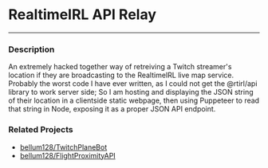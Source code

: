 # RealtimeIRL API Relay
---

### Description
An extremely hacked together way of retreiving a Twitch streamer's location if they are broadcasting to the RealtimeIRL live map service. Probably the worst code I have ever written, as I could not get the @rtirl/api library to work server side; So I am hosting and displaying the JSON string of their location in a clientside static webpage, then using Puppeteer to read that string in Node, exposing it as a proper JSON API endpoint.

### Related Projects
- [bellum128/TwitchPlaneBot](https:/github.com/bellum128/TwitchPlaneBot)
- [bellum128/FlightProximityAPI](https:/github.com/bellum128/FlightProximityAPI)
